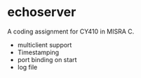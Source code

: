 # echoserver

A coding assignment for CY410 in MISRA C.

- multiclient support
- Timestamping
- port binding on start
- log file
